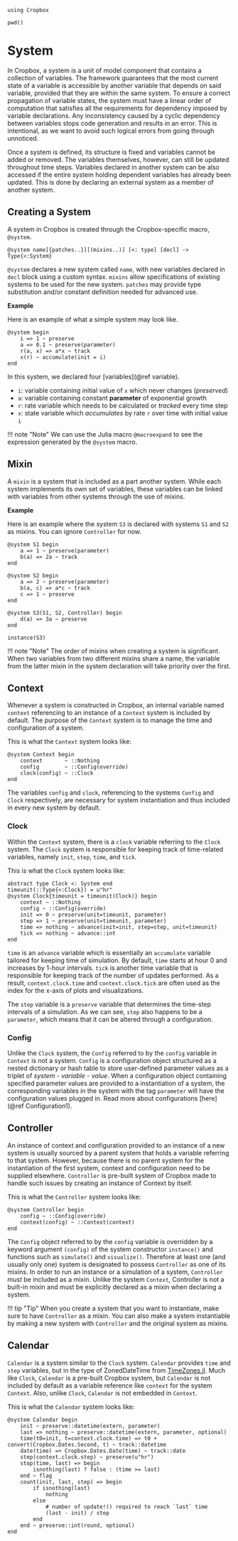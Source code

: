 ```@setup Cropbox
using Cropbox
```

```@example Cropbox
pwd()
```

# System

In Cropbox, a system is a unit of model component that contains a collection of variables. The framework guarantees that the most current state of a variable is accessible by another variable that depends on said variable, provided that they are within the same system. To ensure a correct propagation of variable states, the system must have a linear order of computation that satisfies all the requirements for dependency imposed by variable declarations. Any inconsistency caused by a cyclic dependency between variables stops code generation and results in an error. This is intentional, as we want to avoid such logical errors from going through unnoticed. 

Once a system is defined, its structure is fixed and variables cannot be added or removed. The variables themselves, however, can still be updated throughout time steps. Variables declared in another system can be also accessed if the entire system holding dependent variables has already been updated. This is done by declaring an external system as a member of another system.

## Creating a System

A system in Cropbox is created through the Cropbox-specific macro, `@system`.

```
@system name[{patches..}][(mixins..)] [<: type] [decl] -> Type{<:System}
```

`@system` declares a new system called `name`, with new variables declared in `decl` block using a custom syntax. `mixins` allow specifications of existing systems to be used for the new system. `patches` may provide type substitution and/or constant definition needed for advanced use. 

**Example**

Here is an example of what a simple system may look like.
```
@system begin
    i => 1 ~ preserve
    a => 0.1 ~ preserve(parameter)
    r(a, x) => a*x ~ track
    x(r) ~ accumulate(init = i)
end
```
In this system, we declared four [variables](@ref variable).
- `i`: variable containing initial value of `x` which never changes (*preserved*)
- `a`: variable containing constant **parameter** of exponential growth
- `r`: rate variable which needs to be calculated or *tracked* every time step
- `x`: state variable which *accumulates* by rate `r` over time with initial value `i`

!!! note "Note"
    We can use the Julia macro `@macroexpand` to see the expression generated by the `@system` macro.

## Mixin

A `mixin` is a system that is included as a part another system. While each system implements its own set of variables, these variables can be linked with variables from other systems through the use of mixins.

**Example**

Here is an example where the system `S3` is declared with systems `S1` and `S2` as mixins. You can ignore `Controller` for now.

```@example Cropbox
@system S1 begin
    a => 1 ~ preserve(parameter)
    b(a) => 2a ~ track
end

@system S2 begin
    a => 2 ~ preserve(parameter)
    b(a, c) => a*c ~ track
    c => 1 ~ preserve
end

@system S3(S1, S2, Controller) begin
    d(a) => 3a ~ preserve
end

instance(S3)
```

!!! note "Note"
    The order of mixins when creating a system is significant. When two variables from two different mixins share a name, the variable from the latter mixin in the system declaration will take priority over the first.

## Context

Whenever a system is constructed in Cropbox, an internal variable named `context` referencing to an instance of a `Context` system is included by default. The purpose of the `Context` system is to manage the time and configuration of a system.

This is what the `Context` system looks like:

```
@system Context begin
    context       ~ ::Nothing
    config        ~ ::Config(override)
    clock(config) ~ ::Clock
end
```

The variables `config` and `clock`, referencing to the systems `Config` and `Clock` respectively, are necessary for system instantiation and thus included in every new system by default.

### Clock

Within the `Context` system, there is a `clock` variable referring to the `Clock` system. The `Clock` system is responsible for keeping track of time-related variables, namely `init`, `step`, `time`, and `tick`.

This is what the `Clock` system looks like:

```
abstract type Clock <: System end
timeunit(::Type{<:Clock}) = u"hr"
@system Clock{timeunit = timeunit(Clock)} begin
    context ~ ::Nothing
    config ~ ::Config(override)
    init => 0 ~ preserve(unit=timeunit, parameter)
    step => 1 ~ preserve(unit=timeunit, parameter)
    time => nothing ~ advance(init=init, step=step, unit=timeunit)
    tick => nothing ~ advance::int
end
```

`time` is an `advance` variable which is essentially an `accumulate` variable tailored for keeping time of simulation. By default, `time` starts at hour 0 and increases by 1-hour intervals. `tick` is another time variable that is responsible for keeping track of the number of updates performed. As a result, `context.clock.time` and `context.clock.tick` are often used as the index for the x-axis of plots and visualizations. 

The `step` variable is a `preserve` variable that determines the time-step intervals of a simulation. As we can see, `step` also happens to be a `parameter`, which means that it can be altered through a configuration.

### Config

Unlike the `Clock` system, the `Config` referred to by the `config` variable in `Context` is not a system. `Config` is a configuration object structured as a nested dictionary or hash table to store user-defined parameter values as a triplet of *system* - *variable* - *value*. When a configuration object containing specified parameter values are provided to a instantiation of a system, the corresponding variables in the system with the tag `parameter` will have the configuration values plugged in. Read more about configurations [here](@ref Configuration1).

## Controller

An instance of context and configuration provided to an instance of a new system is usually sourced by a parent system that holds a variable referring to that system. However, because there is no parent system for the instantiation of the first system, context and configuration need to be supplied elsewhere. `Controller` is pre-built system of Cropbox made to handle such issues by creating an instance of Context by itself.

This is what the `Controller` system looks like:

```
@system Controller begin
    config ~ ::Config(override)
    context(config) ~ ::Context(context)
end
```

The `Config` object referred to by the `config` variable is overridden by a keyword argument `(config)` of the system constructor `instance()` and functions such as `simulate()` and `visualize()`. Therefore at least one (and usually only one) system is designated to possess `Controller` as one of its mixins. In order to run an instance or a simulation of a system, `Controller` *must* be included as a mixin. Unlike the system `Context`, Controller is not a built-in mixin and must be explicitly declared as a mixin when declaring a system.

!!! tip "Tip"
    When you create a system that you want to instantiate, make sure to have `Controller` as a mixin. You can also make a system instantiable by making a new system with `Controller` and the original system as mixins.

## Calendar

`Calendar` is a system similar to the `Clock` system. `Calendar` provides `time` and `step` variables, but in the type of ZonedDateTime from [TimeZones.jl](https://github.com/JuliaTime/TimeZones.jl). Much like `Clock`, `Calendar` is a pre-built Cropbox system, but `Calendar` is not included by default as a variable reference like `context` for the system `Context`. Also, unlike `Clock`, `Calendar` is not embedded in `Context`.

This is what the `Calendar` system looks like:

```
@system Calendar begin
    init ~ preserve::datetime(extern, parameter)
    last => nothing ~ preserve::datetime(extern, parameter, optional)
    time(t0=init, t=context.clock.time) => t0 + convert(Cropbox.Dates.Second, t) ~ track::datetime
    date(time) => Cropbox.Dates.Date(time) ~ track::date
    step(context.clock.step) ~ preserve(u"hr")
    stop(time, last) => begin
        isnothing(last) ? false : (time >= last)
    end ~ flag
    count(init, last, step) => begin
        if isnothing(last)
            nothing
        else
            # number of update!() required to reach `last` time
            (last - init) / step
        end
    end ~ preserve::int(round, optional)
end
```